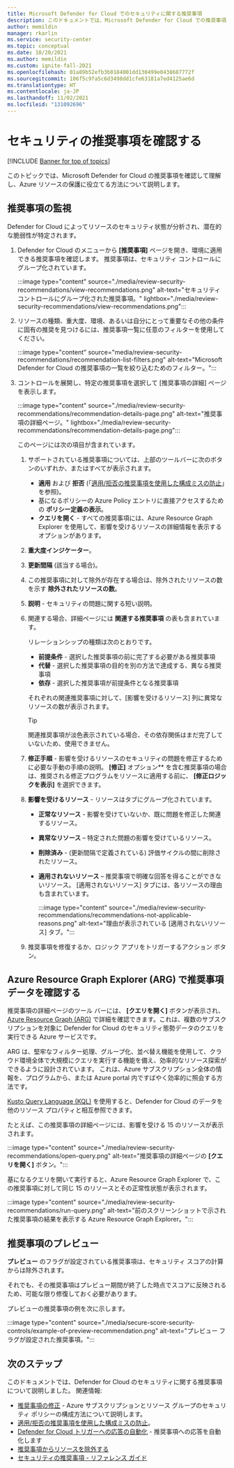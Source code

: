 ```yaml
---
title: Microsoft Defender for Cloud でのセキュリティに関する推奨事項
description: このドキュメントでは、Microsoft Defender for Cloud での推奨事項に従って Azure のリソースを保護し、セキュリティ ポリシーを使用してコンプライアンスを順守する方法について説明します。
author: memildin
manager: rkarlin
ms.service: security-center
ms.topic: conceptual
ms.date: 10/20/2021
ms.author: memildin
ms.custom: ignite-fall-2021
ms.openlocfilehash: 01a89b52efb3b0184001dd130499e0438687772f
ms.sourcegitcommit: 106f5c9fa5c6d3498dd1cfe63181a7ed4125ae6d
ms.translationtype: HT
ms.contentlocale: ja-JP
ms.lasthandoff: 11/02/2021
ms.locfileid: "131092696"
---
```

# <a name="review-your-security-recommendations"></a>セキュリティの推奨事項を確認する

[!INCLUDE [Banner for top of topics](./includes/banner.md)]

このトピックでは、Microsoft Defender for Cloud の推奨事項を確認して理解し、Azure リソースの保護に役立てる方法について説明します。

## <a name="monitor-recommendations"></a>推奨事項の監視<a name="monitor-recommendations"></a>

Defender for Cloud によってリソースのセキュリティ状態が分析され、潜在的な脆弱性が特定されます。 

1. Defender for Cloud のメニューから **[推奨事項]** ページを開き、環境に適用できる推奨事項を確認します。 推奨事項は、セキュリティ コントロールにグループ化されています。

    :::image type="content" source="./media/review-security-recommendations/view-recommendations.png" alt-text="セキュリティ コントロールにグループ化された推奨事項。" lightbox="./media/review-security-recommendations/view-recommendations.png":::

1. リソースの種類、重大度、環境、あるいは自分にとって重要なその他の条件に固有の推奨を見つけるには、推奨事項一覧に任意のフィルターを使用してください。

    :::image type="content" source="media/review-security-recommendations/recommendation-list-filters.png" alt-text="Microsoft Defender for Cloud の推奨事項の一覧を絞り込むためのフィルター。":::

1. コントロールを展開し、特定の推奨事項を選択して [推奨事項の詳細] ページを表示します。

    :::image type="content" source="./media/review-security-recommendations/recommendation-details-page.png" alt-text="推奨事項の詳細ページ。" lightbox="./media/review-security-recommendations/recommendation-details-page.png":::

    このページには次の項目が含まれています。

    1. サポートされている推奨事項については、上部のツールバーに次のボタンのいずれか、またはすべてが表示されます。
        - **適用** および **拒否** (「[適用/拒否の推奨事項を使用した構成ミスの防止](prevent-misconfigurations.md)」を参照)。
        - 基になるポリシーの Azure Policy エントリに直接アクセスするための **ポリシー定義の表示**。
        - **クエリを開く** - すべての推奨事項には、Azure Resource Graph Explorer を使用して、影響を受けるリソースの詳細情報を表示するオプションがあります。
    1. **重大度インジケーター**。
    1. **更新間隔** (該当する場合)。
    1. この推奨事項に対して除外が存在する場合は、除外されたリソースの数を示す **除外されたリソースの数**。
    1. **説明** - セキュリティの問題に関する短い説明。
    1. 関連する場合、詳細ページには **関連する推奨事項** の表も含まれています。

        リレーションシップの種類は次のとおりです。

        - **前提条件** - 選択した推奨事項の前に完了する必要がある推奨事項
        - **代替** - 選択した推奨事項の目的を別の方法で達成する、異なる推奨事項
        - **依存** - 選択した推奨事項が前提条件となる推奨事項

        それぞれの関連推奨事項に対して、[影響を受けるリソース] 列に異常なリソースの数が表示されます。

        > [!TIP]
        > 関連推奨事項が淡色表示されている場合、その依存関係はまだ完了していないため、使用できません。

    1. **修正手順** - 影響を受けるリソースのセキュリティの問題を修正するために必要な手動の手順の説明。 **[修正]** オプション** を含む推奨事項の場合は、推奨される修正プログラムをリソースに適用する前に、 **[修正ロジックを表示]** を選択できます。

    1. **影響を受けるリソース** - リソースはタブにグループ化されています。
        - **正常なリソース** - 影響を受けていないか、既に問題を修正した関連するリソース。
        - **異常なリソース** – 特定された問題の影響を受けているリソース。
        - **削除済み** - (更新間隔で定義されている) 評価サイクルの間に削除されたリソース。
        - **適用されないリソース** – 推奨事項で明確な回答を得ることができないリソース。 [適用されないリソース] タブには、各リソースの理由も含まれています。 

            :::image type="content" source="./media/review-security-recommendations/recommendations-not-applicable-reasons.png" alt-text="理由が表示されている [適用されないリソース] タブ。":::
    1. 推奨事項を修復するか、ロジック アプリをトリガーするアクション ボタン。

## <a name="review-recommendation-data-in-azure-resource-graph-explorer-arg"></a>Azure Resource Graph Explorer (ARG) で推奨事項データを確認する

推奨事項の詳細ページのツール バーには、 **[クエリを開く]** ボタンが表示され、[Azure Resource Graph (ARG)](../governance/resource-graph/index.yml) で詳細を確認できます。これは、複数のサブスクリプションを対象に Defender for Cloud のセキュリティ態勢データのクエリを実行できる Azure サービスです。

ARG は、堅牢なフィルター処理、グループ化、並べ替え機能を使用して、クラウド環境全体で大規模にクエリを実行する機能を備え、効率的なリソース探索ができるように設計されています。 これは、Azure サブスクリプション全体の情報を、プログラムから、または Azure portal 内ですばやく効率的に照会する方法です。

[Kusto Query Language (KQL)](/azure/data-explorer/kusto/query/) を使用すると、Defender for Cloud のデータを他のリソース プロパティと相互参照できます。

たとえば、この推奨事項の詳細ページには、影響を受ける 15 のリソースが表示されます。

:::image type="content" source="./media/review-security-recommendations/open-query.png" alt-text="推奨事項の詳細ページの **[クエリを開く]** ボタン。":::

基になるクエリを開いて実行すると、Azure Resource Graph Explorer で、この推奨事項に対して同じ 15 のリソースとその正常性状態が表示されます。 

:::image type="content" source="./media/review-security-recommendations/run-query.png" alt-text="前のスクリーンショットで示された推奨事項の結果を表示する Azure Resource Graph Explorer。":::

## <a name="preview-recommendations"></a>推奨事項のプレビュー

**プレビュー** のフラグが設定されている推奨事項は、セキュリティ スコアの計算からは除外されます。

それでも、その推奨事項はプレビュー期間が終了した時点でスコアに反映されるため、可能な限り修復しておく必要があります。

プレビューの推奨事項の例を次に示します。

:::image type="content" source="./media/secure-score-security-controls/example-of-preview-recommendation.png" alt-text="プレビュー フラグが設定された推奨事項。":::
 
## <a name="next-steps"></a>次のステップ

このドキュメントでは、Defender for Cloud のセキュリティに関する推奨事項について説明しました。 関連情報:

- [推奨事項の修正](implement-security-recommendations.md) - Azure サブスクリプションとリソース グループのセキュリティ ポリシーの構成方法について説明します。
- [適用/拒否の推奨事項を使用した構成ミスの防止](prevent-misconfigurations.md)。
- [Defender for Cloud トリガーへの応答の自動化](workflow-automation.md) - 推奨事項への応答を自動化します
- [推奨事項からリソースを除外する](exempt-resource.md)
- [セキュリティの推奨事項 - リファレンス ガイド](recommendations-reference.md)
